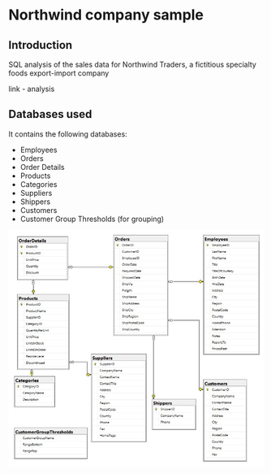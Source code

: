 # Northwind company sample
## Introduction 
SQL analysis of the sales data for Northwind Traders, a fictitious specialty foods export-import company

link - analysis

## Databases used
It contains the following databases:
- Employees
- Orders
- Order Details
- Products
- Categories
- Suppliers
- Shippers
- Customers
- Customer Group Thresholds (for grouping)

![alt text](https://github.com/csierra1/Northwind-company-sample/blob/main/northwind%20database%20diagram.jpg)


